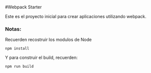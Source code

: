 #Webpack Starter

Este es el proyecto inicial para crear aplicaciones utilizando webpack.

### Notas:
Recuerden recostruir los modulos de Node

```
npm install
```

Y para construir el build, recuerden: 
```
npm run build
```